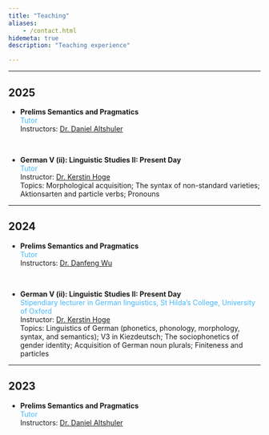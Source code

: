 ```yaml
---
title: "Teaching"
aliases:
    - /contact.html
hidemeta: true
description: "Teaching experience"

---
```


---

## 2025

* **Prelims Semantics and Pragmatics** <br>
    <span style="color: #45b6fe;">Tutor</span> <br>
    Instructors: [Dr. Daniel Altshuler](https://www.ling-phil.ox.ac.uk/people/daniel-altshuler)

<br>

* **German V (ii): Linguistic Studies II: Present Day** <br>
    <span style="color: #45b6fe;">Tutor</span> <br>
    Instructor: [Dr. Kerstin Hoge](https://www.ling-phil.ox.ac.uk/people/kerstin-hoge)<br>
    Topics: Morphological acquisition; The syntax of non-standard varieties; Aktionsarten and particle verbs; Pronouns

---
## 2024

* **Prelims Semantics and Pragmatics** <br>
    <span style="color: #45b6fe;">Tutor</span> <br>
    Instructors: [Dr. Danfeng Wu](https://www.ling-phil.ox.ac.uk/people/danfeng-wu)

<br>

* **German V (ii): Linguistic Studies II: Present Day** <br>
    <span style="color: #45b6fe;">Stipendiary lecturer in German linguistics, St Hilda’s College, University of Oxford</span> <br>
    Instructor: [Dr. Kerstin Hoge](https://www.ling-phil.ox.ac.uk/people/kerstin-hoge)<br>
    Topics: Linguistics of German (phonetics, phonology, morphology, syntax, and semantics); V3 in Kiezdeutsch; The sociophonetics of gender identity; Acquisition of German noun plurals; Finiteness and particles 

---
## 2023

* **Prelims Semantics and Pragmatics** <br>
    <span style="color: #45b6fe;">Tutor</span> <br>
    Instructors: [Dr. Daniel Altshuler](https://www.ling-phil.ox.ac.uk/people/daniel-altshuler)

